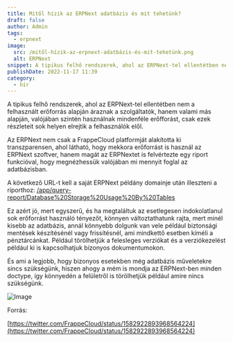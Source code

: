 ```yaml
---
title: Mitől hízik az ERPNext adatbázis és mit tehetünk?
draft: false
author: Admin
tags:
  - erpnext
image:
  src: /mitől-hízik-az-erpnext-adatbázis-és-mit-tehetünk.png
  alt: ERPNext
snippet: A tipikus felhő rendszerek, ahol az ERPNext-tel ellentétben nem a felhasznált erőforrás alapján áraznak a szolgáltatók, hanem valami más alapján, valójában  szintén használnak mindenféle erőfforást...
publishDate: 2022-11-17 11:39
category:
  - hír
---
```


A tipikus felhő rendszerek, ahol az ERPNext-tel ellentétben nem a felhasznált erőforrás alapján áraznak a szolgáltatók, hanem valami más alapján, valójában szintén használnak mindenféle erőfforást, csak ezek részleteit sok helyen elrejtik a felhasználók elől.

Az ERPNext nem csak a FrappeCloud platformját alakította ki transzparensen, ahol látható, hogy mekkora erőforrást is használ az ERPNext szoftver, hanem magát az ERPNextet is felvértezte egy riport funkcióval, hogy megnézhessük valójában mi mennyit foglal az adatbázisban.

A következő URL-t kell a saját ERPNext példány domainje után illeszteni a riporthoz: [/app/query-report/Database%20Storage%20Usage%20By%20Tables](/app/query-report/Database%20Storage%20Usage%20By%20Tables)

Ez azért jó, mert egyszerű, és ha megtaláltuk az esetlegesen indokolatlanul sok erőforrást használó tényezőt, könnyen változtathatunk rajta, mert minél kisebb az adatbázis, annál könnyebb dolgunk van vele például biztonsági mentések készítésénél vagy frissítésnél, ami mindkettő esetben kíméli a pénztárcánkat. Például törölhetjük a felesleges verziókat és a verziókezelést például ki is kapcsolhatjuk bizonyos dokumentumokon.

És ami a legjobb, hogy bizonyos esetekben még adatbázis műveletekre sincs szükségünk, hiszen ahogy a mém is mondja az ERPNext-ben minden doctype, így könnyedén a felületről is törölhetjük például amire nincs szükségünk.

![Image](/images/cqblbkY.jpg)

Forrás:

[https://twitter.com/FrappeCloud/status/1582922893968564224](https://twitter.com/FrappeCloud/status/1582922893968564224)
